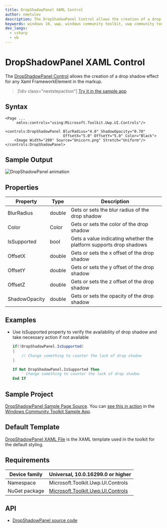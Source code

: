 ```yaml
---
title: DropShadowPanel XAML Control
author: nmetulev
description: The DropShadowPanel Control allows the creation of a drop shadow effect for any Xaml FrameworkElement in the markup.
keywords: windows 10, uwp, windows community toolkit, uwp community toolkit, uwp toolkit, DropShadowPanel, DropShadow, xaml Control, xaml
dev_langs:
  - csharp
  - vb
---
```


# DropShadowPanel XAML Control

The [DropShadowPanel Control](https://docs.microsoft.com/dotnet/api/microsoft.toolkit.uwp.ui.controls.dropshadowpanel) allows the creation of a drop shadow effect for any Xaml FrameworkElement in the markup.

> [!div class="nextstepaction"]
> [Try it in the sample app](uwpct://Controls?sample=DropShadowPanel)

## Syntax

```xaml
<Page ...
     xmlns:controls="using:Microsoft.Toolkit.Uwp.UI.Controls"/>

<controls:DropShadowPanel BlurRadius="4.0" ShadowOpacity="0.70"
                          OffsetX="5.0" OffsetY="5.0" Color="Black">
    <Image Width="200" Source="Unicorn.png" Stretch="Uniform"/>
</controls:DropShadowPanel>
```

## Sample Output

![DropShadowPanel animation](../resources/images/Controls/DropShadowPanel.png)

## Properties

| Property | Type | Description |
| -- | -- | -- |
| BlurRadius | double | Gets or sets the blur radius of the drop shadow |
| Color | Color | Gets or sets the color of the drop shadow |
| IsSupported | bool | Gets a value indicating whether the platform supports drop shadows |
| OffsetX | double | Gets or sets the x offset of the drop shadow |
| OffsetY | double | Gets or sets the y offset of the drop shadow |
| OffsetZ | double | Gets or sets the z offset of the drop shadow |
| ShadowOpacity | double | Gets or sets the opacity of the drop shadow |

## Examples

- Use IsSupported property to verify the availability of drop shadow and take necessary action if not available

    ```csharp
    if(!DropShadowPanel.IsSupported)
    {
        // Change something to counter the lack of drop shadow
    }
    ```

    ```vb
    If Not DropShadowPanel.IsSupported Then
        ' Change something to counter the lack of drop shadow
    End If
    ```

## Sample Project

[DropShadowPanel Sample Page Source](https://github.com/Microsoft/WindowsCommunityToolkit//tree/master/Microsoft.Toolkit.Uwp.SampleApp/SamplePages/DropShadowPanel). You can [see this in action](uwpct://Controls?sample=DropShadowPanel) in the [Windows Community Toolkit Sample App](https://aka.ms/uwptoolkitapp).

## Default Template

[DropShadowPanel XAML File](https://github.com/Microsoft/WindowsCommunityToolkit//blob/master/Microsoft.Toolkit.Uwp.UI.Controls/DropShadowPanel/DropShadowPanel.xaml) is the XAML template used in the toolkit for the default styling.

## Requirements

| Device family | Universal, 10.0.16299.0 or higher |
| -- | -- |
| Namespace | Microsoft.Toolkit.Uwp.UI.Controls |
| NuGet package | [Microsoft.Toolkit.Uwp.UI.Controls](https://www.nuget.org/packages/Microsoft.Toolkit.Uwp.UI.Controls/) |

## API

- [DropShadowPanel source code](https://github.com/Microsoft/WindowsCommunityToolkit//tree/master/Microsoft.Toolkit.Uwp.UI.Controls/DropShadowPanel)
